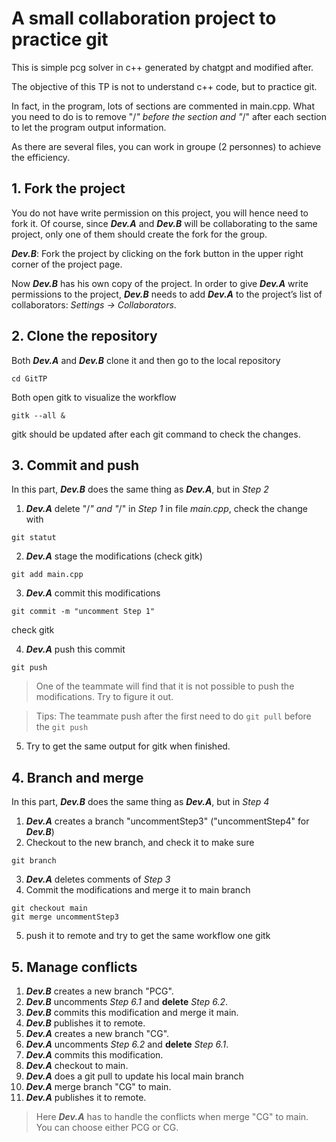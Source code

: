 # A small collaboration project to practice git 
This is simple pcg solver in c++ generated by chatgpt and modified after. 

The objective of this TP is not to understand c++ code, but to practice git. 

In fact, in the program, lots of sections are commented in main.cpp. What you need to do is to remove "/*" before the section and "*/" after each section to let the program output information.

As there are several files, you can work in groupe (2 personnes) to achieve the efficiency. 
## 1. Fork the project
You do not have write permission on this project, you will hence need to fork it. Of course, since ***Dev.A*** and ***Dev.B*** will be collaborating to the same project, only one of them should create the fork for the group.

***Dev.B***: Fork the project by clicking on the fork button in the upper right corner of the project page.

Now ***Dev.B*** has his own copy of the project. In order to give ***Dev.A*** write permissions to the project,
***Dev.B*** needs to add ***Dev.A*** to the project’s list of collaborators: *Settings -> Collaborators*.

## 2. Clone the repository
Both ***Dev.A*** and ***Dev.B*** clone it and then go to the local repository 
```
cd GitTP
```
Both open gitk to visualize the workflow
```
gitk --all &
```
gitk should be updated after each git command to check the changes.
## 3. Commit and push
In this part, ***Dev.B*** does the same thing as ***Dev.A***, but in *Step 2*
1. ***Dev.A*** delete "/*" and "*/" in *Step 1* in file *main.cpp*, check the change with 
```
git statut
```
2. ***Dev.A*** stage the modifications (check gitk)
```
git add main.cpp
```
3. ***Dev.A*** commit this modifications 
```
git commit -m "uncomment Step 1"
```
check gitk

4. ***Dev.A*** push this commit
```
git push
```
> One of the teammate will find that it is not possible to push the modifications. Try to figure it out. 

> Tips: The teammate push after the first need to do ```git pull``` before the ```git push```

5. Try to get the same output for gitk when finished. 

## 4. Branch and merge
In this part, ***Dev.B*** does the same thing as ***Dev.A***, but in *Step 4*
1. ***Dev.A*** creates a branch "uncommentStep3" ("uncommentStep4" for ***Dev.B***)
2. Checkout to the new branch, and check it to make sure
```
git branch
```
3. ***Dev.A*** deletes comments of *Step 3*
4. Commit the modifications and merge it to main branch
```
git checkout main
git merge uncommentStep3
```
5. push it to remote and try to get the same workflow one gitk 

## 5. Manage conflicts 
1. ***Dev.B*** creates a new branch "PCG".
2. ***Dev.B*** uncomments *Step 6.1* and **delete** *Step 6.2*.
3. ***Dev.B*** commits this modification and merge it main. 
4. ***Dev.B*** publishes it to remote.
5. ***Dev.A*** creates a new branch "CG".
6. ***Dev.A*** uncomments *Step 6.2* and **delete** *Step 6.1*.
7. ***Dev.A*** commits this modification.
8. ***Dev.A*** checkout to main.
9. ***Dev.A*** does a git pull to update his local main branch
10. ***Dev.A*** merge branch "CG" to main.  
11. ***Dev.A*** publishes it to remote.

> Here ***Dev.A*** has to handle the conflicts when merge "CG" to main. You can choose either PCG or CG. 
